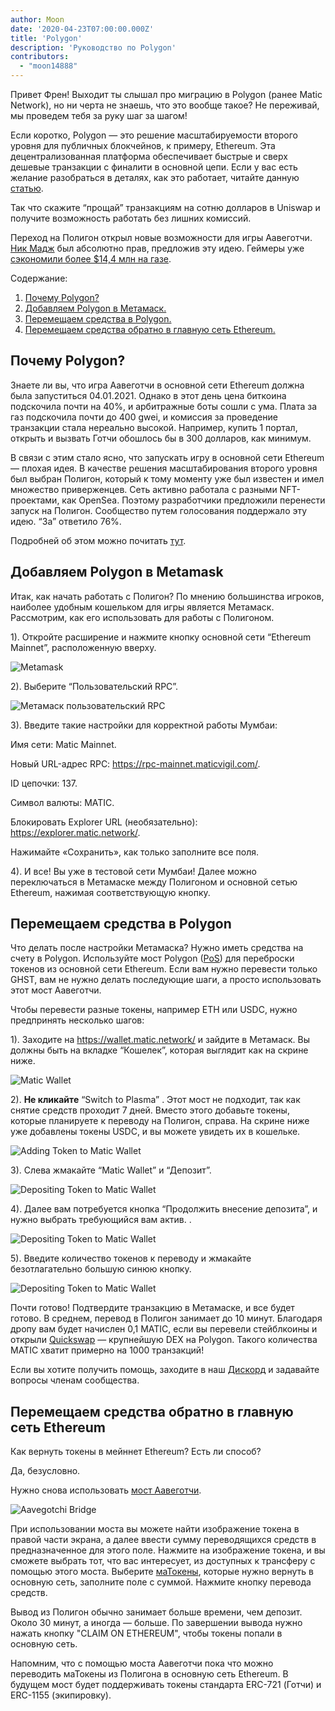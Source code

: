 ```yaml
---
author: Moon
date: '2020-04-23T07:00:00.000Z'
title: 'Polygon'
description: 'Руководство по Polygon'
contributors:
  - "moon14888"
---
```


Привет Френ! Выходит ты слышал про миграцию в Polygon (ранее Matic Network), но ни черта не знаешь, что это вообще такое? Не переживай, мы проведем тебя за руку шаг за шагом!

Если коротко, Polygon — это решение масштабируемости второго уровня для публичных блокчейнов, к примеру, Ethereum. Эта децентрализованная платформа обеспечивает быстрые и сверх дешевые транзакции с финалити в основной цепи. Если у вас есть желание разобраться в деталях, как это работает, читайте данную [статью](https://medium.com/matic-network/what-is-matic-network-466a2c493ae1).

Так что скажите “прощай” транзакциям на сотню долларов в Uniswap и получите возможность работать без лишних комиссий.

Переход на Полигон открыл новые возможности для игры Аавеготчи. [Ник Мадж](/team#nick-mudge) был абсолютно прав, предложив эту идею. Геймеры уже [сэкономили более $14,4 млн на газе](https://twitter.com/mudgen/status/1372245486535639040).

<div class="contentsBox">

Содержание:

<ol>
<li><a href=#why-polygon->Почему Polygon?</a></li>
<li><a href=#adding-polygon-to-your-metamask>Добавляем Polygon в Метамаск.</a></li>
<li><a href=#bridging-assets-to-polygon>Перемещаем средства в Polygon.</a></li>
<li><a href=#bridging-assets-back-to-ethereum-mainnet>Перемещаем средства обратно в главную сеть Ethereum.</a></li>
</ol>

</div>

## Почему Polygon?

Знаете ли вы, что игра Аавеготчи в основной сети Ethereum должна была запуститься 04.01.2021. Однако в этот день цена биткоина подскочила почти на 40%, и арбитражные боты сошли с ума. Плата за газ подскочила почти до 400 gwei, и комиссия за проведение транзакции стала нереально высокой. Например, купить 1 портал, открыть и вызвать Готчи обошлось бы в 300 долларов, как минимум.

В связи с этим стало ясно, что запускать игру в основной сети Ethereum — плохая идея. В качестве решения масштабирования второго уровня был выбран Полигон, который к тому моменту уже был известен и имел множество приверженцев. Сеть активно работала с разными NFT-проектами, как OpenSea. Поэтому разработчики предложили перенести запуск на Полигон. Сообщество путем голосования поддержало эту идею. “За” ответило 76%.

Подробней об этом можно почитать [тут](https://aavegotchi.medium.com/why-aavegotchi-chose-polygon-356238977fb2).

## Добавляем Polygon в Metamask

Итак, как начать работать с Полигон? По мнению большинства игроков, наиболее удобным кошельком для игры является Метамаск. Рассмотрим, как его использовать для работы с Полигоном.

1). Откройте расширение и нажмите кнопку основной сети “Ethereum Mainnet”, расположенную вверху.

<img class = "bodyImage" src = "/polygon/metamask.png" alt = "Metamask" />

2). Выберите “Пользовательский RPC”.

<img class = "bodyImage" src = "/polygon/metamask-custom-RPC.png" alt = "Метамаск пользовательский RPC" />

3). Введите такие настройки для корректной работы Мумбаи:

Имя сети: Matic Mainnet.

Новый URL-адрес RPC: https://rpc-mainnet.maticvigil.com/.

ID цепочки: 137.

Символ валюты: MATIC.

Блокировать Explorer URL (необязательно): https://explorer.matic.network/.

Нажимайте «Сохранить», как только заполните все поля.

4).  И все! Вы уже в тестовой сети Мумбаи! Далее можно переключаться в Метамаске между Полигоном и основной сетью Ethereum, нажимая соответствующую кнопку.

## Перемещаем средства в Polygon
Что делать после настройки Метамаска? Нужно иметь средства на счету в Polygon. Используйте мост Polygon ([PoS](/glossary#proof-of-stake)) для переброски токенов из основной сети Ethereum.  Если вам нужно перевести только GHST, вам не нужно делать последующие шаги, а просто использовать этот мост Аавеготчи.

Чтобы перевести разные токены, например ETH или USDC, нужно предпринять несколько шагов:

1). Заходите на https://wallet.matic.network/ и зайдите в Метамаск. Вы должны быть на вкладке “Кошелек”, которая выглядит как на скрине ниже.

<img class = "bodyImage" src = "/polygon/matic-wallet.png" alt = "Matic Wallet" />

2). **Не кликайте** “Switch to Plasma” . Этот мост не подходит, так как снятие средств проходит 7 дней. Вместо этого добавьте токены, которые планируете к переводу на Полигон, справа. На скрине ниже уже добавлены токены USDC, и вы можете увидеть их в кошельке.

<img class = "bodyImage" src = "/polygon/matic-wallet-add-token.png" alt = "Adding Token to Matic Wallet" />

3). Слева жмакайте “Matic Wallet” и “Депозит”.

<img class = "bodyImage" src = "/polygon/matic-wallet-deposit.png" alt = "Depositing Token to Matic Wallet" />

4). Далее вам потребуется кнопка “Продолжить внесение депозита”, и нужно выбрать требующийся вам актив. .

<img class = "bodyImage" src = "/polygon/matic-wallet-deposit2.png" alt = "Depositing Token to Matic Wallet" />

5). Введите количество токенов к переводу и жмакайте безотлагательно большую синюю кнопку.

<img class = "bodyImage" src = "/polygon/matic-wallet-deposit3.png" alt = "Depositing Token to Matic Wallet" />

Почти готово! Подтвердите транзакцию в Метамаске, и все будет готово. В среднем, перевод в Полигон занимает до 10 минут. Благодаря дропу вам будет начислен 0,1 MATIC, если вы перевели стейблкоины и открыли [Quickswap](https://quickswap.exchange/) — крупнейшую DEX на Polygon. Такого количества MATIC хватит примерно на 1000 транзакций!

Если вы хотите получить помощь, заходите в наш [Дискорд](https://discord.com/invite/rttCTkZ) и задавайте вопросы членам сообщества.

## Перемещаем средства обратно в главную сеть Ethereum

Как вернуть токены в мейннет Ethereum? Есть ли способ?

Да, безусловно.

Нужно снова использовать [мост Аавеготчи](https://aavegotchi.com/bridge).

<img class = "bodyImage" src = "/polygon/bridge-to-matic.png" alt = "Aavegotchi Bridge" />

При использовании моста вы можете найти изображение токена в правой части экрана, а далее ввести сумму переводящихся средств в предназначенное для этого поле. Нажмите на изображение токена, и вы сможете выбрать тот, что вас интересует, из доступных к трансферу с помощью этого моста. Выберите [маТокены](/matokens), которые нужно вернуть в основную сеть, заполните поле с суммой. Нажмите кнопку перевода средств.

Вывод из Полигон обычно занимает больше времени, чем депозит. Около 30 минут, а иногда — больше. По завершении вывода нужно нажать кнопку "CLAIM ON ETHEREUM", чтобы токены попали в основную сеть.

Напомним, что с помощью моста Аавеготчи пока что можно переводить маТокены из Полигона в основную сеть Ethereum. В будущем мост будет поддерживать токены стандарта ERC-721 (Готчи) и ERC-1155 (экипировку).